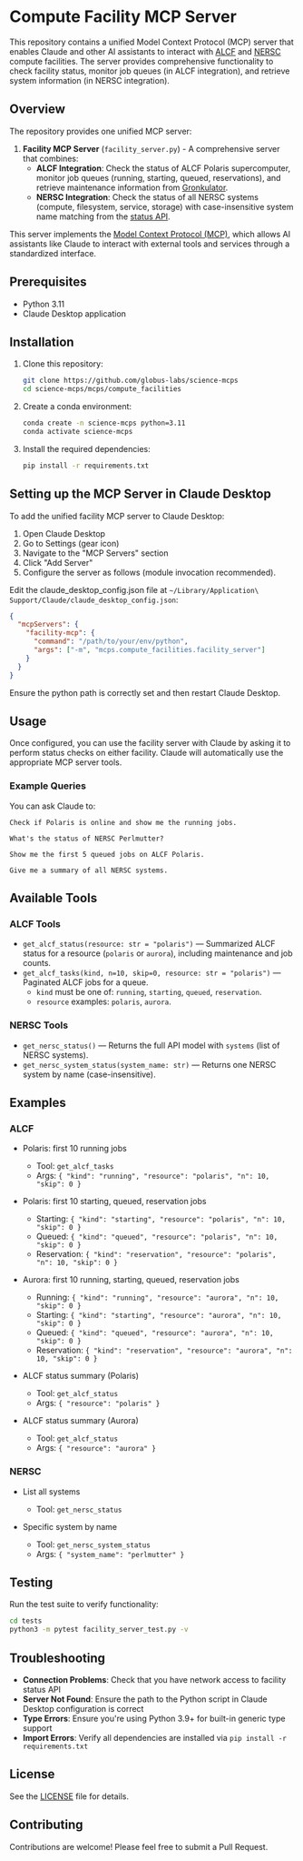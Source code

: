 # Compute Facility MCP Server

This repository contains a unified Model Context Protocol (MCP) server that enables Claude and other AI assistants to interact with [ALCF](https://www.alcf.anl.gov/) and [NERSC](https://www.nersc.gov/) compute facilities. The server provides comprehensive functionality to check facility status, monitor job queues (in ALCF integration), and retrieve system information (in NERSC integration).

## Overview

The repository provides one unified MCP server:

1. **Facility MCP Server** (`facility_server.py`) - A comprehensive server that combines:
   - **ALCF Integration**: Check the status of ALCF Polaris supercomputer, monitor job queues (running, starting, queued, reservations), and retrieve maintenance information from [Gronkulator](https://status.alcf.anl.gov/#/polaris).
   - **NERSC Integration**: Check the status of all NERSC systems (compute, filesystem, service, storage) with case-insensitive system name matching from the [status API](https://api.nersc.gov/api/v1.2/status).

This server implements the [Model Context Protocol (MCP)](https://github.com/anthropics/anthropic-cookbook/tree/main/mcp), which allows AI assistants like Claude to interact with external tools and services through a standardized interface.

## Prerequisites

- Python 3.11
- Claude Desktop application


## Installation

1. Clone this repository:
   ```bash
   git clone https://github.com/globus-labs/science-mcps
   cd science-mcps/mcps/compute_facilities
   ```

2. Create a conda environment:
   ```bash
   conda create -n science-mcps python=3.11
   conda activate science-mcps
   ```

3. Install the required dependencies:
   ```bash
   pip install -r requirements.txt
   ```

## Setting up the MCP Server in Claude Desktop

To add the unified facility MCP server to Claude Desktop:

1. Open Claude Desktop
2. Go to Settings (gear icon)
3. Navigate to the "MCP Servers" section
4. Click "Add Server"
5. Configure the server as follows (module invocation recommended).

Edit the claude_desktop_config.json file at `~/Library/Application\ Support/Claude/claude_desktop_config.json`:

```json
{
  "mcpServers": {
    "facility-mcp": {
      "command": "/path/to/your/env/python",
      "args": ["-m", "mcps.compute_facilities.facility_server"]
    }
  }
}
```

Ensure the python path is correctly set and then restart Claude Desktop.

## Usage

Once configured, you can use the facility server with Claude by asking it to perform status checks on either facility. Claude will automatically use the appropriate MCP server tools.

### Example Queries

You can ask Claude to:

```
Check if Polaris is online and show me the running jobs.
```

```
What's the status of NERSC Perlmutter?
```

```
Show me the first 5 queued jobs on ALCF Polaris.
```

```
Give me a summary of all NERSC systems.
```

## Available Tools

### ALCF Tools

- `get_alcf_status(resource: str = "polaris")` — Summarized ALCF status for a resource (`polaris` or `aurora`), including maintenance and job counts.
- `get_alcf_tasks(kind, n=10, skip=0, resource: str = "polaris")` — Paginated ALCF jobs for a queue.
  - `kind` must be one of: `running`, `starting`, `queued`, `reservation`.
  - `resource` examples: `polaris`, `aurora`.

### NERSC Tools

- `get_nersc_status()` — Returns the full API model with `systems` (list of NERSC systems).
- `get_nersc_system_status(system_name: str)` — Returns one NERSC system by name (case-insensitive).

## Examples

### ALCF

- Polaris: first 10 running jobs
  - Tool: `get_alcf_tasks`
  - Args: `{ "kind": "running", "resource": "polaris", "n": 10, "skip": 0 }`

- Polaris: first 10 starting, queued, reservation jobs
  - Starting: `{ "kind": "starting", "resource": "polaris", "n": 10, "skip": 0 }`
  - Queued: `{ "kind": "queued", "resource": "polaris", "n": 10, "skip": 0 }`
  - Reservation: `{ "kind": "reservation", "resource": "polaris", "n": 10, "skip": 0 }`

- Aurora: first 10 running, starting, queued, reservation jobs
  - Running: `{ "kind": "running", "resource": "aurora", "n": 10, "skip": 0 }`
  - Starting: `{ "kind": "starting", "resource": "aurora", "n": 10, "skip": 0 }`
  - Queued: `{ "kind": "queued", "resource": "aurora", "n": 10, "skip": 0 }`
  - Reservation: `{ "kind": "reservation", "resource": "aurora", "n": 10, "skip": 0 }`

- ALCF status summary (Polaris)
  - Tool: `get_alcf_status`
  - Args: `{ "resource": "polaris" }`

- ALCF status summary (Aurora)
  - Tool: `get_alcf_status`
  - Args: `{ "resource": "aurora" }`

### NERSC

- List all systems
  - Tool: `get_nersc_status`

- Specific system by name
  - Tool: `get_nersc_system_status`
  - Args: `{ "system_name": "perlmutter" }`


## Testing

Run the test suite to verify functionality:

```bash
cd tests
python3 -m pytest facility_server_test.py -v
```

## Troubleshooting

- **Connection Problems**: Check that you have network access to facility status API
- **Server Not Found**: Ensure the path to the Python script in Claude Desktop configuration is correct
- **Type Errors**: Ensure you're using Python 3.9+ for built-in generic type support
- **Import Errors**: Verify all dependencies are installed via `pip install -r requirements.txt`

## License

See the [LICENSE](../../LICENSE) file for details.

## Contributing

Contributions are welcome! Please feel free to submit a Pull Request.
